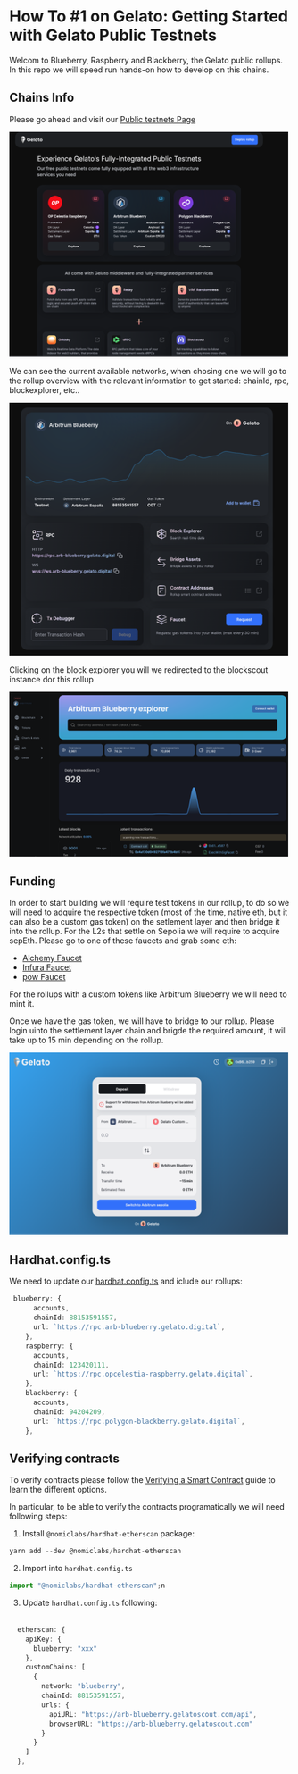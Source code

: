 # How To #1 on Gelato: Getting Started with Gelato Public Testnets

Welcom to Blueberry, Raspberry and Blackberry, the Gelato public rollups. In this repo we will speed run hands-on how to develop on this chains.

## Chains Info

Please go ahead and visit our [Public testnets Page](https://raas.gelato.network/public-testnets)

  <img src="docs/public-page.png" width="500"/>

We can see the current available networks, when chosing one we will go to the rollup overview with the relevant information to get started: chainId, rpc, blockexplorer, etc.. 

  <img src="docs/blueberry.png" width="500"/>

Clicking on the block explorer you will we redirected to the blockscout instance dor this rollup

  <img src="docs/explorer.png" width="500"/>

## Funding

In order to start building we will require test tokens in our rollup, to do so we will need to adquire the respective token (most of the time, native eth, but it can also be a custom gas token) on the setlement layer and then bridge it into the rollup. 
For the L2s that settle on Sepolia we will require to acquire sepEth. Please go to one of these faucets and grab some eth:

- [Alchemy Faucet](https://sepoliafaucet.com/)
- [Infura Faucet](https://www.infura.io/faucet/sepolia)
- [pow Faucet](https://sepolia-faucet.pk910.de/)

For the rollups with a custom tokens like Arbitrum Blueberry we will need to mint it.


Once we have the gas token, we will have to bridge to our rollup. Please login uinto the settlement layer chain and brigde the required amount, it will take up to 15 min depending on the rollup.

  <img src="docs/bridge.png" width="500"/>

## Hardhat.config.ts

We need to update our [hardhat.config.ts](./hardhat.config.ts) and iclude our rollups:
```ts
 blueberry: {
      accounts,
      chainId: 88153591557,
      url: `https://rpc.arb-blueberry.gelato.digital`,
    },
    raspberry: {
      accounts,
      chainId: 123420111,
      url: `https://rpc.opcelestia-raspberry.gelato.digital`,
    },
    blackberry: {
      accounts,
      chainId: 94204209,
      url: `https://rpc.polygon-blackberry.gelato.digital`,
    },
```

## Verifying contracts

To verify contracts please follow the [Verifying a Smart Contract](https://docs.blockscout.com/for-users/verifying-a-smart-contract) guide to learn the different options.

In particular, to be able to verify the contracts programatically we will need following steps:

1) Install `@nomiclabs/hardhat-etherscan` package:
```ts
yarn add --dev @nomiclabs/hardhat-etherscan
```

2) Import into `hardhat.config.ts`
```ts
import "@nomiclabs/hardhat-etherscan";n
```

3) Update `hardhat.config.ts` following:

```ts

  etherscan: {
    apiKey: {
      blueberry: "xxx"
    },
    customChains: [
      {
        network: "blueberry",
        chainId: 88153591557,
        urls: {
          apiURL: "https://arb-blueberry.gelatoscout.com/api",
          browserURL: "https://arb-blueberry.gelatoscout.com"
        }
      }
    ]
  },
```